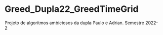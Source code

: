 # Greed_Dupla22_GreedTimeGrid
Projeto de algoritmos ambiciosos da dupla Paulo e Adrian. Semestre 2022-2 
